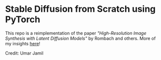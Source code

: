 # Stable Diffusion from Scratch using PyTorch

This repo is a reimplementation of the paper _"High-Resolution Image Synthesis with Latent Diffusion Models"_ by Rombach and others. More of my insights [here](https://shawngabriel.github.io)!

Credit: Umar Jamil
